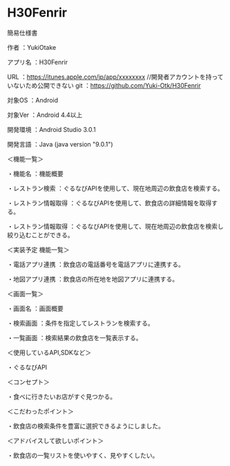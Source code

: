 # H30Fenrir
簡易仕様書

作者     ：YukiOtake

アプリ名 ：H30Fenrir


URL      ：https://itunes.apple.com/jp/app/xxxxxxxx //開発者アカウントを持っていないため公開できない
git      ：https://github.com/Yuki-Otk/H30Fenrir

対象OS  ：Android

対象Ver  ：Android 4.4以上

開発環境 ：Android Studio 3.0.1

開発言語 ：Java (java version "9.0.1")


＜機能一覧＞

・機能名             ：機能概要

・レストラン検索     ：ぐるなびAPIを使用して、現在地周辺の飲食店を検索する。

・レストラン情報取得 ：ぐるなびAPIを使用して、飲食店の詳細情報を取得する。

・レストラン情報取得 ：ぐるなびAPIを使用して、現在地周辺の飲食店を検索し絞り込むことができる。

＜実装予定 機能一覧＞

・電話アプリ連携     ：飲食店の電話番号を電話アプリに連携する。

・地図アプリ連携     ：飲食店の所在地を地図アプリに連携する。



＜画面一覧＞

・画面名   ：画面概要

・検索画面 ：条件を指定してレストランを検索する。

・一覧画面 ：検索結果の飲食店を一覧表示する。




＜使用しているAPI,SDKなど＞

・ぐるなびAPI



＜コンセプト＞

・食べに行きたいお店がすぐ見つかる。



＜こだわったポイント＞

・飲食店の検索条件を豊富に選択できるようにしました。



＜アドバイスして欲しいポイント＞

・飲食店の一覧リストを使いやすく、見やすくしたい。
